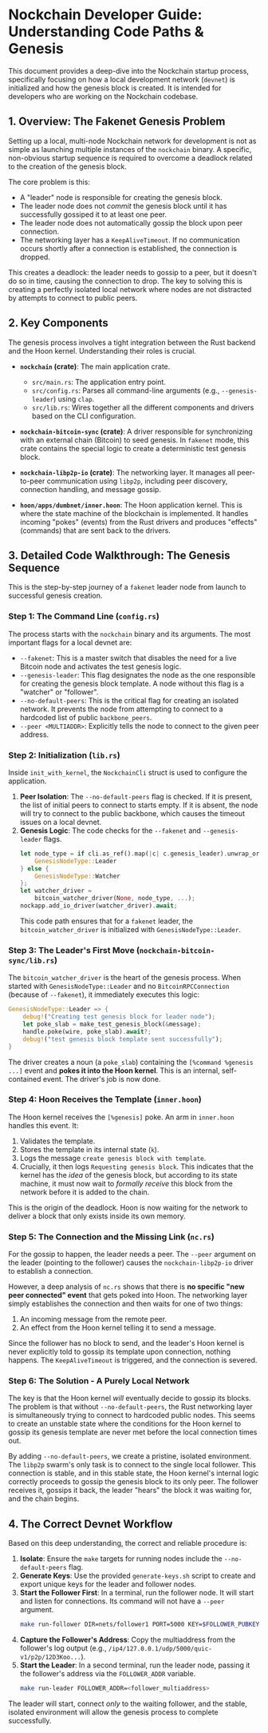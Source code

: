# Nockchain Developer Guide: Understanding Code Paths & Genesis

This document provides a deep-dive into the Nockchain startup process, specifically focusing on how a local development network (`devnet`) is initialized and how the genesis block is created. It is intended for developers who are working on the Nockchain codebase.

## 1. Overview: The Fakenet Genesis Problem

Setting up a local, multi-node Nockchain network for development is not as simple as launching multiple instances of the `nockchain` binary. A specific, non-obvious startup sequence is required to overcome a deadlock related to the creation of the genesis block.

The core problem is this:
*   A "leader" node is responsible for creating the genesis block.
*   The leader node does not *commit* the genesis block until it has successfully gossiped it to at least one peer.
*   The leader node does not automatically gossip the block upon peer connection.
*   The networking layer has a `KeepAliveTimeout`. If no communication occurs shortly after a connection is established, the connection is dropped.

This creates a deadlock: the leader needs to gossip to a peer, but it doesn't do so in time, causing the connection to drop. The key to solving this is creating a perfectly isolated local network where nodes are not distracted by attempts to connect to public peers.

## 2. Key Components

The genesis process involves a tight integration between the Rust backend and the Hoon kernel. Understanding their roles is crucial.

*   **`nockchain` (crate)**: The main application crate.
    *   `src/main.rs`: The application entry point.
    *   `src/config.rs`: Parses all command-line arguments (e.g., `--genesis-leader`) using `clap`.
    *   `src/lib.rs`: Wires together all the different components and drivers based on the CLI configuration.

*   **`nockchain-bitcoin-sync` (crate)**: A driver responsible for synchronizing with an external chain (Bitcoin) to seed genesis. In `fakenet` mode, this crate contains the special logic to create a deterministic test genesis block.

*   **`nockchain-libp2p-io` (crate)**: The networking layer. It manages all peer-to-peer communication using `libp2p`, including peer discovery, connection handling, and message gossip.

*   **`hoon/apps/dumbnet/inner.hoon`**: The Hoon application kernel. This is where the state machine of the blockchain is implemented. It handles incoming "pokes" (events) from the Rust drivers and produces "effects" (commands) that are sent back to the drivers.

## 3. Detailed Code Walkthrough: The Genesis Sequence

This is the step-by-step journey of a `fakenet` leader node from launch to successful genesis creation.

### Step 1: The Command Line (`config.rs`)

The process starts with the `nockchain` binary and its arguments. The most important flags for a local devnet are:
*   `--fakenet`: This is a master switch that disables the need for a live Bitcoin node and activates the test genesis logic.
*   `--genesis-leader`: This flag designates the node as the one responsible for creating the genesis block template. A node without this flag is a "watcher" or "follower".
*   `--no-default-peers`: This is the critical flag for creating an isolated network. It prevents the node from attempting to connect to a hardcoded list of public `backbone_peers`.
*   `--peer <MULTIADDR>`: Explicitly tells the node to connect to the given peer address.

### Step 2: Initialization (`lib.rs`)

Inside `init_with_kernel`, the `NockchainCli` struct is used to configure the application.

1.  **Peer Isolation**: The `--no-default-peers` flag is checked. If it is present, the list of initial peers to connect to starts empty. If it is absent, the node will try to connect to the public backbone, which causes the timeout issues on a local devnet.
2.  **Genesis Logic**: The code checks for the `--fakenet` and `--genesis-leader` flags.
    ```rust
    let node_type = if cli.as_ref().map(|c| c.genesis_leader).unwrap_or(false) {
        GenesisNodeType::Leader
    } else {
        GenesisNodeType::Watcher
    };
    let watcher_driver =
        bitcoin_watcher_driver(None, node_type, ...);
    nockapp.add_io_driver(watcher_driver).await;
    ```
    This code path ensures that for a `fakenet` leader, the `bitcoin_watcher_driver` is initialized with `GenesisNodeType::Leader`.

### Step 3: The Leader's First Move (`nockchain-bitcoin-sync/lib.rs`)

The `bitcoin_watcher_driver` is the heart of the genesis process. When started with `GenesisNodeType::Leader` and no `BitcoinRPCConnection` (because of `--fakenet`), it immediately executes this logic:

```rust
GenesisNodeType::Leader => {
    debug!("Creating test genesis block for leader node");
    let poke_slab = make_test_genesis_block(&message);
    handle.poke(wire, poke_slab).await?;
    debug!("test genesis block template sent successfully");
}
```
The driver creates a noun (a `poke_slab`) containing the `[%command %genesis ...]` event and **pokes it into the Hoon kernel**. This is an internal, self-contained event. The driver's job is now done.

### Step 4: Hoon Receives the Template (`inner.hoon`)

The Hoon kernel receives the `[%genesis]` poke. An arm in `inner.hoon` handles this event. It:
1.  Validates the template.
2.  Stores the template in its internal state (`k`).
3.  Logs the message `create genesis block with template`.
4.  Crucially, it then logs `Requesting genesis block`. This indicates that the kernel has the *idea* of the genesis block, but according to its state machine, it must now wait to *formally receive* this block from the network before it is added to the chain.

This is the origin of the deadlock. Hoon is now waiting for the network to deliver a block that only exists inside its own memory.

### Step 5: The Connection and the Missing Link (`nc.rs`)

For the gossip to happen, the leader needs a peer. The `--peer` argument on the leader (pointing to the follower) causes the `nockchain-libp2p-io` driver to establish a connection.

However, a deep analysis of `nc.rs` shows that there is **no specific "new peer connected" event** that gets poked into Hoon. The networking layer simply establishes the connection and then waits for one of two things:
1.  An incoming message from the remote peer.
2.  An effect from the Hoon kernel telling it to send a message.

Since the follower has no block to send, and the leader's Hoon kernel is never explicitly told to gossip its template upon connection, nothing happens. The `KeepAliveTimeout` is triggered, and the connection is severed.

### Step 6: The Solution - A Purely Local Network

The key is that the Hoon kernel *will* eventually decide to gossip its blocks. The problem is that without `--no-default-peers`, the Rust networking layer is simultaneously trying to connect to hardcoded public nodes. This seems to create an unstable state where the conditions for the Hoon kernel to gossip its genesis template are never met before the local connection times out.

By adding `--no-default-peers`, we create a pristine, isolated environment. The `libp2p` swarm's only task is to connect to the single local follower. This connection is stable, and in this stable state, the Hoon kernel's internal logic correctly proceeds to gossip the genesis block to its only peer. The follower receives it, gossips it back, the leader "hears" the block it was waiting for, and the chain begins.

## 4. The Correct Devnet Workflow

Based on this deep understanding, the correct and reliable procedure is:

1.  **Isolate**: Ensure the `make` targets for running nodes include the `--no-default-peers` flag.
2.  **Generate Keys**: Use the provided `generate-keys.sh` script to create and export unique keys for the leader and follower nodes.
3.  **Start the Follower First**: In a terminal, run the follower node. It will start and listen for connections. Its command will not have a `--peer` argument.
    ```bash
    make run-follower DIR=nets/follower1 PORT=5000 KEY=$FOLLOWER_PUBKEY LEADER_ADDR=""
    ```
4.  **Capture the Follower's Address**: Copy the multiaddress from the follower's log output (e.g., `/ip4/127.0.0.1/udp/5000/quic-v1/p2p/12D3Koo...`).
5.  **Start the Leader**: In a second terminal, run the leader node, passing it the follower's address via the `FOLLOWER_ADDR` variable.
    ```bash
    make run-leader FOLLOWER_ADDR=<follower_multiaddress>
    ```

The leader will start, connect *only* to the waiting follower, and the stable, isolated environment will allow the genesis process to complete successfully. 